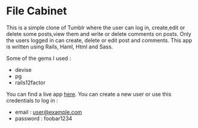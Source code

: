 # File Cabinet

This is a simple clone of Tumblr where the user can log in,
create,edit or delete some posts,view them and write or delete comments on posts.
Only the users logged in can create, delete or edit post and comments.
This app is written using Rails, Haml, Html and Sass.

Some of the gems I used :
* devise
* pg
* rails12factor

You can find a live app [here](https://stormy-citadel-22578.herokuapp.com/).
You can create a new user or use this credentials to log in :
* email : user@example.com
* password : foobar1234
